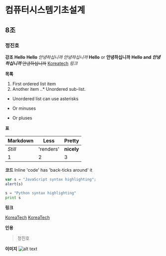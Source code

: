 # 컴퓨터시스템기초설계
## 8조
### 정진호

**강조**
__Hello__
**Hello**
_안녕하십니까_
*안녕하십니까*
**Hello** or __안녕하십니까__
**Hello and _안녕하십니까_**
~~안녕하십니까~~ [Koreatech](https://www.koreatech.ac.kr) *링크*

**목록**
1. First ordered list item
2. Another item
..* Unordered sub-list.

* Unordered list can use asterisks
- Or minuses
+ Or pluses

**표**

Markdown|Less|Pretty
---|---|---
*Still*|'renders'|**nicely**
1|2|3

**코드**
Inline 'code' has 'back-ticks around' it
```javascript
var s = "JavaScript syntax highlighting";
alert(s)
```

```python
s = "Python syntax highlighting"
print s
```

**링크**

[KoreaTech](https://www.naver.com)
[KoreaTech][Arbitary case-insensitive reference text]

[Arbitary case-insensitive reference text]: https://www.naver.com

**인용**
> 정진호

**이미지**
![alt text](https://www.petdrugsonline.co.uk/images/page-headers/cats-master-header)

